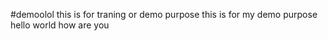 #demoolol
this is for traning or demo purpose
this is for my demo purpose
hello world 
how are you 
